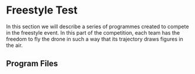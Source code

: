 # Freestyle Test
In this section we will describe a series of programmes created to compete in the freestyle event. In this part of the competition, each team has the freedom to fly the drone in such a way that its trajectory draws figures in the air.

## Program Files
